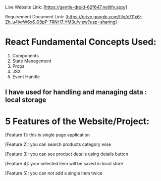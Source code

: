 Live Website Link: [https://gentle-druid-62f647.netlify.app/]

Requirement Document Link: [https://drive.google.com/file/d/11x6-Zh_u4lvrW6x6_08pP-7RNH7_YM3u/view?usp=sharing]

# React Fundamental Concepts Used:


1. Components
2. State Management
3. Props
4. JSX
5. Event Handle


## I  have used for handling and managing data  : local storage

# 5 Features of the Website/Project:

[Feature 1]: this is single page application

[Feature 2]: you can search products category wise

[Feature 3]: you can see product details using details button

[Feature 4]: your selected item will be saved in local store

[Feature 5]: you can not add a single item twice 